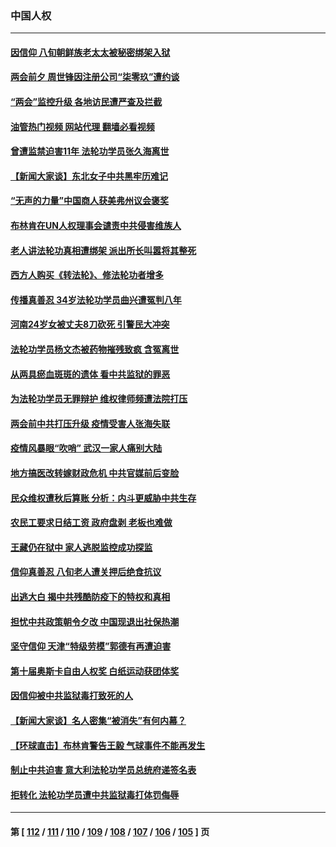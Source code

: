 ### 中国人权
---
#### [因信仰 八旬朝鲜族老太太被秘密绑架入狱](../../pages/ncid278/n13942333.md?03052045) 
#### [两会前夕 周世锋因注册公司“柒零玖”遭约谈](../../pages/ncid278/n13942894.md?03052045) 
#### [“两会”监控升级 各地访民遭严查及拦截](../../pages/ncid278/n13942702.md?03052045) 
#### [油管热门视频 网站代理 翻墙必看视频](http://138.2.39.72:81/youtube.html?epic-marker?03052045)
#### [曾遭监禁迫害11年 法轮功学员张久海离世](../../pages/ncid278/n13941569.md?03052045) 
#### [【新闻大家谈】东北女子中共黑牢历难记](../../pages/ncid278/n13942450.md?03052045) 
#### [“无声的力量”中国商人获美弗州议会褒奖](../../pages/ncid278/n13941208.md?03052045) 
#### [布林肯在UN人权理事会谴责中共侵害维族人](../../pages/ncid278/n13941841.md?03052045) 
#### [老人讲法轮功真相遭绑架 派出所长叫嚣将其整死](../../pages/ncid278/n13939553.md?03052045) 
#### [西方人购买《转法轮》、修法轮功者增多](../../pages/ncid278/n13939369.md?03052045) 
#### [传播真善忍 34岁法轮功学员曲兴遭冤判八年](../../pages/ncid278/n13939536.md?03052045) 
#### [河南24岁女被丈夫8刀砍死 引警民大冲突](../../pages/ncid278/n13939491.md?03052045) 
#### [法轮功学员杨文杰被药物摧残致疯 含冤离世](../../pages/ncid278/n13938659.md?03052045) 
#### [从两具瘀血斑斑的遗体 看中共监狱的罪恶](../../pages/ncid278/n13936388.md?03052045) 
#### [为法轮功学员无罪辩护 维权律师频遭法院打压](../../pages/ncid278/n13937296.md?03052045) 
#### [两会前中共打压升级 疫情受害人张海失联](../../pages/ncid278/n13938299.md?03052045) 
#### [疫情风暴眼“吹哨” 武汉一家人痛别大陆](../../pages/ncid278/n13937906.md?03052045) 
#### [地方搞医改转嫁财政危机 中共官媒前后变脸](../../pages/ncid278/n13937798.md?03052045) 
#### [民众维权遭秋后算账 分析：内斗更威胁中共生存](../../pages/ncid278/n13937839.md?03052045) 
#### [农民工要求日结工资 政府盘剥 老板也难做](../../pages/ncid278/n13936819.md?03052045) 
#### [王藏仍在狱中 家人逃脱监控成功探监](../../pages/ncid278/n13937190.md?03052045) 
#### [信仰真善忍 八旬老人遭关押后绝食抗议](../../pages/ncid278/n13935787.md?03052045) 
#### [出逃大白 揭中共残酷防疫下的特权和真相](../../pages/ncid278/n13936151.md?03052045) 
#### [担忧中共政策朝令夕改 中国现退出社保热潮](../../pages/ncid278/n13935078.md?03052045) 
#### [坚守信仰 天津“特级劳模”郭德有再遭迫害](../../pages/ncid278/n13934725.md?03052045) 
#### [第十届奥斯卡自由人权奖 白纸运动获团体奖](../../pages/ncid278/n13934490.md?03052045) 
#### [因信仰被中共监狱毒打致死的人](../../pages/ncid278/n13934141.md?03052045) 
#### [【新闻大家谈】名人密集“被消失”有何内幕？](../../pages/ncid278/n13934185.md?03052045) 
#### [【环球直击】布林肯警告王毅 气球事件不能再发生](../../pages/ncid278/n13933164.md?03052045) 
#### [制止中共迫害 意大利法轮功学员总统府递签名表](../../pages/ncid278/n13933726.md?03052045) 
#### [拒转化 法轮功学员遭中共监狱毒打体罚侮辱](../../pages/ncid278/n13928989.md?03052045) 

---
#### 第 [ [112](./112.md?03052045) / [111](./111.md?03052045) / [110](./110.md?03052045) / [109](./109.md?03052045) / [108](./108.md?03052045) / [107](./107.md?03052045) / [106](./106.md?03052045) / [105](./105.md?03052045) ] 页
